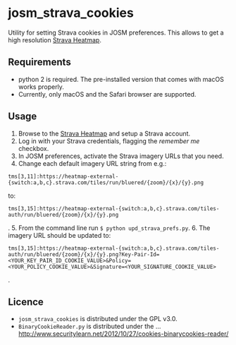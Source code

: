 # josm_strava_cookies
Utility for setting Strava cookies in JOSM preferences. This allows to get a high resolution [Strava Heatmap](https://www.strava.com/heatmap).

## Requirements
- python 2 is required. The pre-installed version that comes with macOS works properly.
- Currently, only macOS and the Safari browser are supported.

## Usage
1. Browse to the [Strava Heatmap](https://www.strava.com/heatmap) and setup a Strava account.
2. Log in with your Strava credentials, flagging the *remember me* checkbox.
3. In JOSM preferences, activate the Strava imagery URLs that you need.
4. Change each default imagery URL string from e.g.:
```
tms[3,11]:https://heatmap-external-{switch:a,b,c}.strava.com/tiles/run/bluered/{zoom}/{x}/{y}.png
```
to:
```
tms[3,15]:https://heatmap-external-{switch:a,b,c}.strava.com/tiles-auth/run/bluered/{zoom}/{x}/{y}.png
```
.
5. From the command line run `$ python upd_strava_prefs.py`.
6. The imagery URL should be updated to:
```
tms[3,15]:https://heatmap-external-{switch:a,b,c}.strava.com/tiles-auth/run/bluered/{zoom}/{x}/{y}.png?Key-Pair-Id=<YOUR_KEY_PAIR_ID_COOKIE_VALUE>&Policy=<YOUR_POLICY_COOKIE_VALUE>&Signature=<YOUR_SIGNATURE_COOKIE_VALUE>
```
.

## Licence
- `josm_strava_cookies` is distributed under the GPL v3.0.
- `BinaryCookieReader.py` is distributed under the ...
http://www.securitylearn.net/2012/10/27/cookies-binarycookies-reader/
